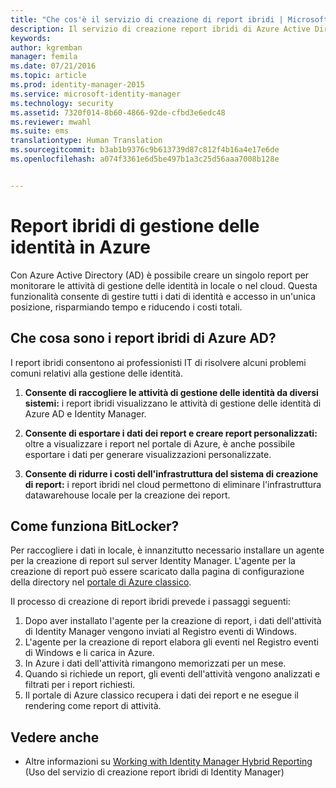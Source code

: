 ```yaml
---
title: "Che cos'è il servizio di creazione di report ibridi | Microsoft Identity Manager"
description: Il servizio di creazione report ibridi di Azure Active Directory consente di creare report personalizzati che includono gli eventi cloud e locali.
keywords: 
author: kgremban
manager: femila
ms.date: 07/21/2016
ms.topic: article
ms.prod: identity-manager-2015
ms.service: microsoft-identity-manager
ms.technology: security
ms.assetid: 7320f014-8b60-4866-92de-cfbd3e6edc48
ms.reviewer: mwahl
ms.suite: ems
translationtype: Human Translation
ms.sourcegitcommit: b3ab1b9376c9b613739d87c812f4b16a4e17e6de
ms.openlocfilehash: a074f3361e6d5be497b1a3c25d56aaa7008b128e


---
```


# Report ibridi di gestione delle identità in Azure
Con Azure Active Directory (AD) è possibile creare un singolo report per monitorare le attività di gestione delle identità in locale o nel cloud. Questa funzionalità consente di gestire tutti i dati di identità e accesso in un'unica posizione, risparmiando tempo e riducendo i costi totali.

## Che cosa sono i report ibridi di Azure AD?
I report ibridi consentono ai professionisti IT di risolvere alcuni problemi comuni relativi alla gestione delle identità.

1. **Consente di raccogliere le attività di gestione delle identità da diversi sistemi:** i report ibridi visualizzano le attività di gestione delle identità di Azure AD e Identity Manager.

2. **Consente di esportare i dati dei report e creare report personalizzati:** oltre a visualizzare i report nel portale di Azure, è anche possibile esportare i dati per generare visualizzazioni personalizzate.

3. **Consente di ridurre i costi dell'infrastruttura del sistema di creazione di report:** i report ibridi nel cloud permettono di eliminare l'infrastruttura datawarehouse locale per la creazione dei report.

## Come funziona BitLocker?

Per raccogliere i dati in locale, è innanzitutto necessario installare un agente per la creazione di report sul server Identity Manager. L'agente per la creazione di report può essere scaricato dalla pagina di configurazione della directory nel [portale di Azure classico](https://manage.windowsazure.com/).

Il processo di creazione di report ibridi prevede i passaggi seguenti:
1. Dopo aver installato l'agente per la creazione di report, i dati dell'attività di Identity Manager vengono inviati al Registro eventi di Windows.
2. L'agente per la creazione di report elabora gli eventi nel Registro eventi di Windows e li carica in Azure.
3. In Azure i dati dell'attività rimangono memorizzati per un mese.
4. Quando si richiede un report, gli eventi dell'attività vengono analizzati e filtrati per i report richiesti.
5. Il portale di Azure classico recupera i dati dei report e ne esegue il rendering come report di attività.

## Vedere anche
- Altre informazioni su [Working with Identity Manager Hybrid Reporting](/microsoft-identity-manager/deploy-use/working-with-identity-manager-hybrid-reporting) (Uso del servizio di creazione report ibridi di Identity Manager)



<!--HONumber=Jul16_HO3-->


